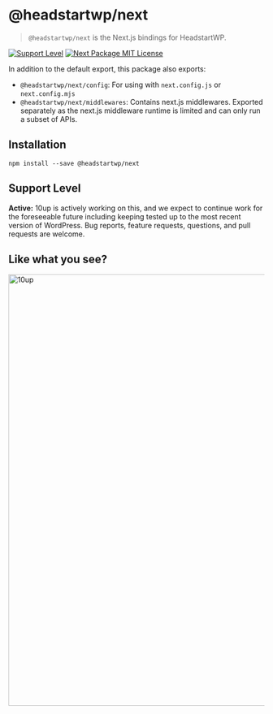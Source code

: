 # @headstartwp/next

> `@headstartwp/next` is the Next.js bindings for HeadstartWP.

[![Support Level](https://img.shields.io/badge/support-active-green.svg)](#support-level) [![Next Package MIT License](https://img.shields.io/badge/next%20package-MIT-green)](https://github.com/10up/headstartwp/blob/develop/packages/next/LICENSE.md)

In addition to the default export, this package also exports:
- `@headstartwp/next/config`: For using with `next.config.js` or `next.config.mjs`
- `@headstartwp/next/middlewares`: Contains next.js middlewares. Exported separately as the next.js middleware runtime is limited and can only run a subset of APIs.

## Installation

```
npm install --save @headstartwp/next
```

## Support Level

**Active:** 10up is actively working on this, and we expect to continue work for the foreseeable future including keeping tested up to the most recent version of WordPress.  Bug reports, feature requests, questions, and pull requests are welcome.

## Like what you see?

<a href="http://10up.com/contact/"><img src="https://10up.com/uploads/2016/10/10up-Github-Banner.png" width="850" alt="10up"></a>
